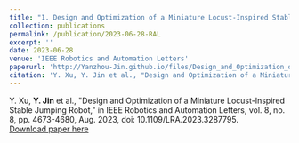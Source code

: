 ```yaml
---
title: "1. Design and Optimization of a Miniature Locust-Inspired Stable Jumping Robot"
collection: publications
permalink: /publication/2023-06-28-RAL
excerpt: ''
date: 2023-06-28
venue: 'IEEE Robotics and Automation Letters'
paperurl: 'http://Yanzhou-Jin.github.io/files/Design_and_Optimization_of_a_Miniature_Locust-Inspired_Stable_Jumping_Robot.pdf'
citation: 'Y. Xu, Y. Jin et al., "Design and Optimization of a Miniature Locust-Inspired Stable Jumping Robot," in IEEE Robotics and Automation Letters, vol. 8, no. 8, pp. 4673-4680, Aug. 2023, doi: 10.1109/LRA.2023.3287795.'
---
```

Y. Xu, **Y. Jin** et al., "Design and Optimization of a Miniature Locust-Inspired Stable Jumping Robot," in IEEE Robotics and Automation Letters, vol. 8, no. 8, pp. 4673-4680, Aug. 2023, doi: 10.1109/LRA.2023.3287795.  
[Download paper here](http://Yanzhou-Jin.github.io/files/Design_and_Optimization_of_a_Miniature_Locust-Inspired_Stable_Jumping_Robot.pdf)
